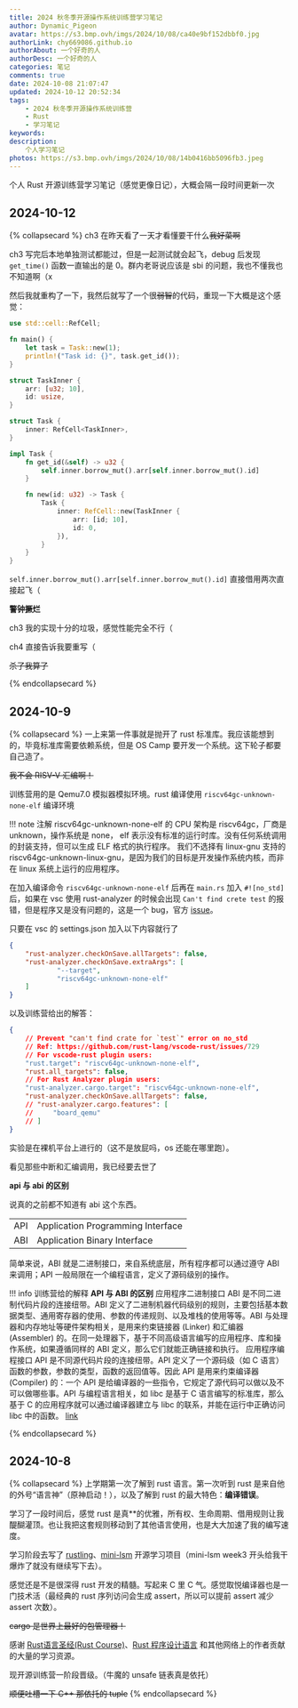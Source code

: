 ```yaml
---
title: 2024 秋冬季开源操作系统训练营学习笔记
author: Dynamic_Pigeon
avatar: https://s3.bmp.ovh/imgs/2024/10/08/ca40e9bf152dbbf0.jpg
authorLink: chy669086.github.io
authorAbout: 一个好奇的人
authorDesc: 一个好奇的人
categories: 笔记
comments: true
date: 2024-10-08 21:07:47
updated: 2024-10-12 20:52:34
tags:
    - 2024 秋冬季开源操作系统训练营
    - Rust
    - 学习笔记
keywords:
description:
    个人学习笔记
photos: https://s3.bmp.ovh/imgs/2024/10/08/14b0416bb5096fb3.jpeg
---
```

个人 Rust 开源训练营学习笔记（感觉更像日记），大概会隔一段时间更新一次

## 2024-10-12

{% collapsecard  %}
ch3 在昨天看了一天才看懂要干什么~~我好菜啊~~

ch3 写完后本地单独测试都能过，但是一起测试就会起飞，debug 后发现 `get_time()` 函数一直输出的是 0。群内老哥说应该是 sbi 的问题，我也不懂我也不知道啊（x

然后我就重构了一下，我然后就写了一个很~~弱智~~的代码，重现一下大概是这个感觉：

```rust
use std::cell::RefCell;

fn main() {
    let task = Task::new(1);
    println!("Task id: {}", task.get_id());
}

struct TaskInner {
    arr: [u32; 10],
    id: usize,
}

struct Task {
    inner: RefCell<TaskInner>,
}

impl Task {
    fn get_id(&self) -> u32 {
        self.inner.borrow_mut().arr[self.inner.borrow_mut().id]
    }

    fn new(id: u32) -> Task {
        Task {
            inner: RefCell::new(TaskInner {
                arr: [id; 10],
                id: 0,
            }),
        }
    }
}
```

`self.inner.borrow_mut().arr[self.inner.borrow_mut().id]` 直接借用两次直接起飞（

**警钟撅烂**

ch3 我的实现十分的垃圾，感觉性能完全不行（

ch4 直接告诉我要重写（

~~杀了我算了~~

{% endcollapsecard %}

## 2024-10-9

{% collapsecard  %}
一上来第一件事就是抛开了 rust 标准库。我应该能想到的，毕竟标准库需要依赖系统，但是 OS Camp 要开发一个系统。这下轮子都要自己造了。

~~我不会 RISV-V 汇编啊！~~

训练营用的是 Qemu7.0 模拟器模拟环境。rust 编译使用 `riscv64gc-unknown-none-elf` 编译环境

!!! note 注解
    riscv64gc-unknown-none-elf 的 CPU 架构是 riscv64gc，厂商是 unknown，操作系统是 none， elf 表示没有标准的运行时库。没有任何系统调用的封装支持，但可以生成 ELF 格式的执行程序。 我们不选择有 linux-gnu 支持的 riscv64gc-unknown-linux-gnu，是因为我们的目标是开发操作系统内核，而非在 linux 系统上运行的应用程序。

在加入编译命令 `riscv64gc-unknown-none-elf` 后再在 `main.rs` 加入 `#![no_std]` 后，如果在 vsc 使用 rust-analyzer 的时候会出现 `Can't find crete test`  的报错，但是程序又是没有问题的，这是一个 bug，官方 [issue](https://github.com/rust-lang/vscode-rust/issues/729)。

只要在 vsc 的 settings.json 加入以下内容就行了

```json
{
    "rust-analyzer.checkOnSave.allTargets": false,
    "rust-analyzer.checkOnSave.extraArgs": [
            "--target",
            "riscv64gc-unknown-none-elf"
    ]
}
```

以及训练营给出的解答：

```json
{
    // Prevent "can't find crate for `test`" error on no_std
    // Ref: https://github.com/rust-lang/vscode-rust/issues/729
    // For vscode-rust plugin users:
    "rust.target": "riscv64gc-unknown-none-elf",
    "rust.all_targets": false,
    // For Rust Analyzer plugin users:
    "rust-analyzer.cargo.target": "riscv64gc-unknown-none-elf",
    "rust-analyzer.checkOnSave.allTargets": false,
    // "rust-analyzer.cargo.features": [
    //     "board_qemu"
    // ]
}
```

实验是在裸机平台上进行的（这不是放屁吗，os 还能在哪里跑）。

看见那些中断和汇编调用，我已经要去世了

**api 与 abi 的区别**

说真的之前都不知道有 abi 这个东西。

|||
|-|-|
|API|Application Programming Interface|
|ABI| Application Binary Interface|

简单来说，ABI 就是二进制接口，来自系统底层，所有程序都可以通过遵守 ABI 来调用；API 一般局限在一个编程语言，定义了源码级别的操作。

!!! info 训练营给的解释
    **API 与 ABI 的区别**
    应用程序二进制接口 ABI 是不同二进制代码片段的连接纽带。ABI 定义了二进制机器代码级别的规则，主要包括基本数据类型、通用寄存器的使用、参数的传递规则、以及堆栈的使用等等。ABI 与处理器和内存地址等硬件架构相关，是用来约束链接器 (Linker) 和汇编器 (Assembler) 的。在同一处理器下，基于不同高级语言编写的应用程序、库和操作系统，如果遵循同样的 ABI 定义，那么它们就能正确链接和执行。
    应用程序编程接口 API 是不同源代码片段的连接纽带。API 定义了一个源码级（如 C 语言）函数的参数，参数的类型，函数的返回值等。因此 API 是用来约束编译器 (Compiler) 的：一个 API 是给编译器的一些指令，它规定了源代码可以做以及不可以做哪些事。API 与编程语言相关，如 libc 是基于 C 语言编写的标准库，那么基于 C 的应用程序就可以通过编译器建立与 libc 的联系，并能在运行中正确访问 libc 中的函数。
    [link](https://rcore-os.cn/rCore-Tutorial-Book-v3/chapter0/2os-interface.html#apiabi)

{% endcollapsecard %}


## 2024-10-8

{% collapsecard %}
上学期第一次了解到 rust 语言。第一次听到 rust 是来自他的外号“语言神”（原神启动！），以及了解到 rust 的最大特色：**编译错误**。

学习了一段时间后，感觉 rust 是真\*\*的优雅，所有权、生命周期、借用规则让我醍醐灌顶。也让我把这套规则移动到了其他语言使用，也是大大加速了我的编写速度。

学习阶段去写了 [rustling](https://github.com/rust-lang/rustlings)、[mini-lsm](https://github.com/skyzh/mini-lsm) 开源学习项目（mini-lsm week3 开头给我干爆炸了就没有继续写下去）。

感觉还是不是很深得 rust 开发的精髓。写起来 C 里 C 气。感觉取悦编译器也是一门技术活（最经典的 rust 序列访问会生成 assert，所以可以提前 assert 减少 assert 次数）。

~~cargo 是世界上最好的包管理器！~~

感谢 [Rust语言圣经(Rust Course)](https://course.rs/about-book.html)、[Rust 程序设计语言](https://www.rustwiki.org.cn/zh-CN/book/) 和其他网络上的作者贡献的大量的学习资源。

现开源训练营一阶段晋级。（牛魔的 unsafe 链表真是依托）

~~顺便吐槽一下 C++ 那依托的 tuple~~
{% endcollapsecard %}
